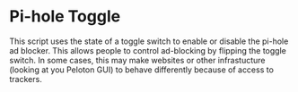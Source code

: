 # Pi-hole Toggle

This script uses the state of a toggle switch to enable or disable the pi-hole ad blocker.
This allows people to control ad-blocking by flipping the toggle switch.
In some cases, this may make websites or other infrastucture (looking at you Peloton GUI) to behave differently because of access to trackers.

